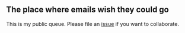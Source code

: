 ## The place where emails wish they could go

This is my public queue. Please file an [issue](https://github.com/sjsrey/me/issues) if you want to collaborate. 
